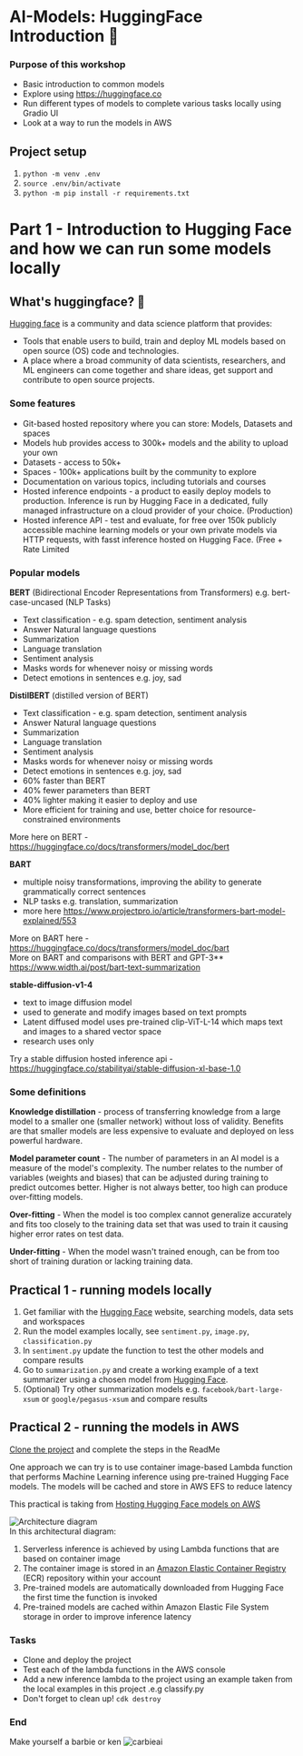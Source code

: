 # AI-Models: HuggingFace Introduction 🤖

### Purpose of this workshop
* Basic introduction to common models
* Explore using https://huggingface.co
* Run different types of models to complete various tasks locally using Gradio UI
* Look at a way to run the models in AWS

## Project setup
1. `python -m venv .env`
2. `source .env/bin/activate`
3. `python -m pip install -r requirements.txt`

# Part 1 - Introduction to Hugging Face and how we can run some models locally

## What's huggingface? 🤗
[Hugging face](https://huggingface.co/) is a community and data science platform that provides:
* Tools that enable users to build, train and deploy ML models based on open source (OS) code and technologies.
* A place where a broad community of data scientists, researchers, and ML engineers can come together and share ideas, get support and contribute to open source projects.

### Some features
* Git-based hosted repository where you can store: Models, Datasets and spaces
* Models hub provides access to 300k+ models and the ability to upload your own
* Datasets - access to 50k+ 
* Spaces - 100k+ applications built by the community to explore
* Documentation on various topics, including tutorials and courses
* Hosted inference endpoints - a product to easily deploy models to production. Inference is run by Hugging Face in a dedicated, fully managed infrastructure on a cloud provider of your choice. (Production)
* Hosted inference API - test and evaluate, for free over 150k publicly accessible machine learning models or your own private models via HTTP requests, with fasst inference hosted on Hugging Face. (Free + Rate Limited

### Popular models
**BERT** (Bidirectional Encoder Representations from Transformers)
e.g. bert-case-uncased (NLP Tasks)
* Text classification - e.g. spam detection, sentiment analysis
* Answer Natural language questions
* Summarization
* Language translation
* Sentiment analysis
* Masks words for whenever noisy or missing words
* Detect emotions in sentences e.g. joy, sad 

**DistilBERT** (distilled version of BERT)
* Text classification - e.g. spam detection, sentiment analysis
* Answer Natural language questions
* Summarization
* Language translation
* Sentiment analysis
* Masks words for whenever noisy or missing words
* Detect emotions in sentences e.g. joy, sad 
* 60% faster than BERT
* 40% fewer parameters than BERT
* 40% lighter making it easier to deploy and use
* More efficient for training and use, better choice for resource-constrained environments

More here on BERT - https://huggingface.co/docs/transformers/model_doc/bert

**BART**
* multiple noisy transformations, improving the ability to generate grammatically correct sentences
* NLP tasks e.g. translation, summarization
* more here https://www.projectpro.io/article/transformers-bart-model-explained/553

More on BART here - https://huggingface.co/docs/transformers/model_doc/bart <br>
More on BART and comparisons with BERT and GPT-3** https://www.width.ai/post/bart-text-summarization


**stable-diffusion-v1-4**
* text to image diffusion model
* used to generate and modify images based on text prompts
* Latent diffused model uses pre-trained clip-ViT-L-14 which maps text and images to a shared vector space
* research uses only

Try a stable diffusion hosted inference api - https://huggingface.co/stabilityai/stable-diffusion-xl-base-1.0

### Some definitions
**Knowledge distillation** - process of transferring knowledge from a large model to a smaller one (smaller network) without loss of validity. 
Benefits are that smaller models are less expensive to evaluate and deployed on less powerful hardware.

**Model parameter count** - The number of parameters in an AI model is a measure of the model's complexity. The number relates to the number of variables (weights and biases) that can be adjusted during training to predict outcomes better. Higher is not always better, too high can produce over-fitting models.

**Over-fitting** - When the model is too complex cannot generalize accurately and fits too closely to the training data set that was used to train it causing higher error rates on test data.

**Under-fitting** - When the model wasn't trained enough, can be from too short of training duration or lacking training data.

## Practical 1 - running models locally
1. Get familiar with the [Hugging Face](https://huggingface.co/) website, searching models, data sets and workspaces
2. Run the model examples locally, see `sentiment.py`, `image.py`, `classification.py`
3. In `sentiment.py` update the function to test the other models and compare results
4. Go to `summarization.py` and create a working example of a text summarizer using a chosen model from [Hugging Face](https://huggingface.co/models?pipeline_tag=summarization&sort=trending).
5. (Optional) Try other summarization models e.g. `facebook/bart-large-xsum` or `google/pegasus-xsum` and compare results

## Practical 2 - running the models in AWS
[Clone the project](https://github.com/aws-samples/zero-administration-inference-with-aws-lambda-for-hugging-face) and complete the steps in the ReadMe

One approach we can try is to use container image-based Lambda function that performs Machine Learning inference using pre-trained Hugging Face models. The models will be cached and store in AWS EFS to reduce latency

This practical is taking from [Hosting Hugging Face models on AWS](https://aws.amazon.com/blogs/compute/hosting-hugging-face-models-on-aws-lambda/)

![Architecture diagram](serverless-hugging-face.png) <br>
In this architectural diagram:
1.  Serverless inference is achieved by using Lambda functions that are
    based on container image
2.  The container image is stored in an [Amazon Elastic Container Registry](https://aws.amazon.com/ecr/) (ECR) repository within your
    account
3.  Pre-trained models are automatically downloaded from Hugging Face
    the first time the function is invoked
4.  Pre-trained models are cached within Amazon Elastic File System
    storage in order to improve inference latency

### Tasks
* Clone and deploy the project
* Test each of the lambda functions in the AWS console
* Add a new inference lambda to the project using an example taken from the local examples in this project .e.g classify.py
* Don't forget to clean up! `cdk destroy`

### End
Make yourself a barbie or ken ![carbieai](carbie.png)